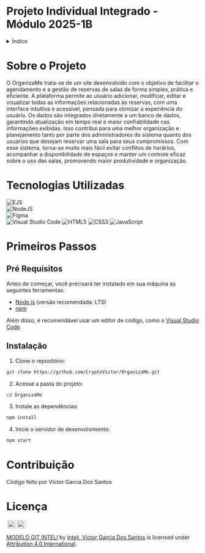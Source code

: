 # Projeto Individual Integrado - Módulo 2025-1B

<!-- ÍNDICE --> 
<details> 
  <summary>Índice</summary> 
  <ol> 
    <li> 
      <a href="#sobre-o-projeto">Sobre o Projeto</a> 
      <ul> 
    <li>
      <a href="#tecnologias-utilizadas">Tecnologias Utilizadas</a>
    </li> 
      </ul> 
    </li> 
    <li> 
      <a href="#primeiros-passos">Primeiros Passos</a> 
      <ul> 
        <li>
          <a href="#pré-requisitos">Pré-requisitos</a>
        </li> 
        <li>
          <a href="#instalação">Instalação</a>
        </li> 
      </ul> 
    </li> 
    <li>
      <a href="#contribuindo">Contribuição</a>
    </li> 
    <li>
      <a href="#licença">Licença</a>
    </li> 
  </ol> 
</details>

# Sobre o Projeto

O OrganizaMe trata-se de um site desenvolvido com o objetivo de facilitar o agendamento e a gestão de reservas de salas de forma simples, prática e eficiente. A plataforma permite ao usuário adicionar, modificar, editar e visualizar todas as informações relacionadas às reservas, com uma interface intuitiva e acessível, pensada para otimizar a experiência do usuário. Os dados são integrados diretamente a um banco de dados, garantindo atualização em tempo real e maior confiabilidade nas informações exibidas. Isso contribui para uma melhor organização e planejamento tanto por parte dos administradores do sistema quanto dos usuários que desejam reservar uma sala para seus compromissos. Com esse sistema, torna-se muito mais fácil evitar conflitos de horários, acompanhar a disponibilidade de espaços e manter um controle eficaz sobre o uso das salas, promovendo maior produtividade e organização.

# Tecnologias Utilizadas

![EJS](https://img.shields.io/badge/ejs-%23B4CA65.svg?style=for-the-badge&logo=ejs&logoColor=black)  
![NodeJS](https://img.shields.io/badge/node.js-6DA55F?style=for-the-badge&logo=node.js&logoColor=white)     
![Figma](https://img.shields.io/badge/figma-%23F24E1E.svg?style=for-the-badge&logo=figma&logoColor=white)  
![Visual Studio Code](https://img.shields.io/badge/Visual%20Studio%20Code-0078d7.svg?style=for-the-badge&logo=visual-studio-code&logoColor=white)
![HTML5](https://img.shields.io/badge/html5-%23E34F26.svg?style=for-the-badge&logo=html5&logoColor=white)
![CSS3](https://img.shields.io/badge/css3-%231572B6.svg?style=for-the-badge&logo=css3&logoColor=white) 
![JavaScript](https://img.shields.io/badge/javascript-%23323330.svg?style=for-the-badge&logo=javascript&logoColor=%23F7DF1E)

# Primeiros Passos

## Pré Requisitos

Antes de começar, você precisará ter instalado em sua máquina as seguintes ferramentas:

- [Node.js](https://nodejs.org/) (versão recomendada: LTS)
- [npm](https://www.npmjs.com/)

Além disso, é recomendável usar um editor de código, como o [Visual Studio Code](https://code.visualstudio.com/).

## Instalação

1. Clone o repositório:

```bash
git clone https://github.com/CryptoVictor/OrganizaMe.git
```

2. Acesse a pasta do projeto:

```bash
cd OrganizaMe
```

3. Instale as dependências:

```bash
npm install
```

4. Inicie o servidor de desenvolvimento:

```bash
npm start
```

# Contribuição

Código feito por Victor Garcia Dos Santos

# Licença

<img style="height:22px!important;margin-left:3px;vertical-align:text-bottom;" src="https://mirrors.creativecommons.org/presskit/icons/cc.svg?ref=chooser-v1"><img style="height:22px!important;margin-left:3px;vertical-align:text-bottom;" src="https://mirrors.creativecommons.org/presskit/icons/by.svg?ref=chooser-v1"><p xmlns:cc="http://creativecommons.org/ns#" xmlns:dct="http://purl.org/dc/terms/"><a property="dct:title" rel="cc:attributionURL" href="https://github.com/Intelihub/Template_M1">MODELO GIT INTELI</a> by <a rel="cc:attributionURL dct:creator" property="cc:attributionName" href="https://github.com/Intelihub/Template_M1">Inteli, Victor Garcia Dos Santos</a> is licensed under <a href="http://creativecommons.org/licenses/by/4.0/?ref=chooser-v1" target="_blank" rel="license noopener noreferrer" style="display:inline-block;">Attribution 4.0 International</a>.</p>